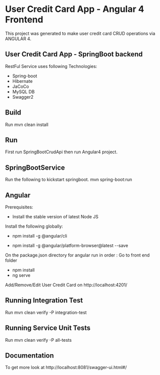 

# User Credit Card App - Angular 4 Frontend

This project was generated to make user credit card CRUD operations via ANGULAR 4.

## User Credit Card App - SpringBoot backend

RestFul Service uses following Technologies:

* Spring-boot
* Hibernate
* JaCoCo
* MySQL DB
* Swagger2

## Build

Run mvn clean install

## Run 

First run SpringBootCrudApi then run Angular4 project.

## SpringBootService

Run the following to kickstart springboot.
mvn spring-boot:run

## Angular
Prerequisites:

* Install the stable version of latest Node JS

Install the following globally:

* npm install -g @angular/cli

* npm install -g @angular/platform-browser@latest --save

On the package.json directory for angular run in order :
Go to front end folder
* npm install
* ng serve

Add/Remove/Edit User Credit Card on http://localhost:4201/

## Running Integration Test

Run mvn clean verify -P integration-test 

## Running Service Unit Tests

Run mvn clean verify -P all-tests

## Documentation

To get more look at http://localhost:8081/swagger-ui.html#/
